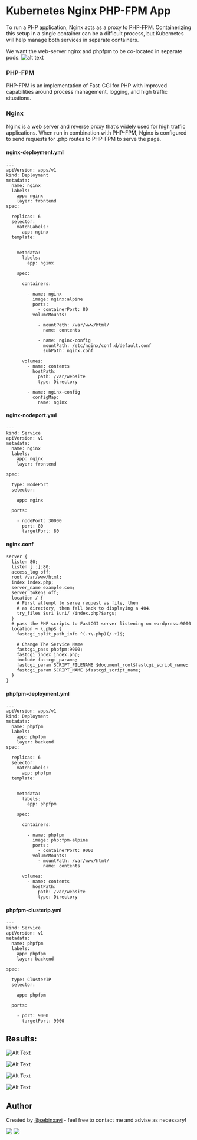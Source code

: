 # Kubernetes Nginx PHP-FPM App

To run a PHP application, Nginx acts as a proxy to PHP-FPM. Containerizing this setup in a single container can be a difficult process, but Kubernetes will help manage both services in separate containers.

We want the web-server nginx and phpfpm to be co-located in separate pods.
![alt text](https://i.ibb.co/R4P9YB0/kubernetes-nginx-phpfpm1-drawio.png)

### PHP-FPM
PHP-FPM is an implementation of Fast-CGI for PHP with improved capabilities around process management, logging, and high traffic situations.

### Nginx
Nginx is a web server and reverse proxy that’s widely used for high traffic applications. When run in combination with PHP-FPM, Nginx is configured to send requests for .php routes to PHP-FPM to serve the page.

#### nginx-deployment.yml

~~~
---
apiVersion: apps/v1
kind: Deployment
metadata:
  name: nginx
  labels:
    app: nginx
    layer: frontend
spec:
    
  replicas: 6
  selector:
    matchLabels:
      app: nginx
  template:
    
    
    metadata:
      labels:
        app: nginx
            
    spec:
    
      containers:
      
        - name: nginx
          image: nginx:alpine
          ports:
            - containerPort: 80
          volumeMounts:
            
            - mountPath: /var/www/html/
              name: contents
                
            - name: nginx-config
              mountPath: /etc/nginx/conf.d/default.conf
              subPath: nginx.conf
                
      volumes:
        - name: contents
          hostPath:
            path: /var/website
            type: Directory
                
        - name: nginx-config
          configMap:
            name: nginx
~~~

#### nginx-nodeport.yml

~~~
---
kind: Service 
apiVersion: v1 
metadata:
  name: nginx
  labels:
    app: nginx
    layer: frontend
        
spec:

  type: NodePort
  selector:
    
    app: nginx

  ports:
   
    - nodePort: 30000
      port: 80
      targetPort: 80
~~~

#### nginx.conf

~~~
server {
  listen 80;
  listen [::]:80;
  access_log off;
  root /var/www/html;
  index index.php;
  server_name example.com;
  server_tokens off;
  location / {
    # First attempt to serve request as file, then
    # as directory, then fall back to displaying a 404.
    try_files $uri $uri/ /index.php?$args;
  }
  # pass the PHP scripts to FastCGI server listening on wordpress:9000
  location ~ \.php$ {
    fastcgi_split_path_info ^(.+\.php)(/.+)$;
      
    # Change The Service Name
    fastcgi_pass phpfpm:9000;
    fastcgi_index index.php;
    include fastcgi_params;
    fastcgi_param SCRIPT_FILENAME $document_root$fastcgi_script_name;
    fastcgi_param SCRIPT_NAME $fastcgi_script_name;
  }
}
~~~

#### phpfpm-deployment.yml

~~~
---
apiVersion: apps/v1
kind: Deployment
metadata:
  name: phpfpm
  labels:
    app: phpfpm
    layer: backend
spec:
    
  replicas: 6
  selector:
    matchLabels:
      app: phpfpm
  template:
    
    
    metadata:
      labels:
        app: phpfpm
            
    spec:
    
      containers:
      
        - name: phpfpm
          image: php:fpm-alpine
          ports:
            - containerPort: 9000
          volumeMounts:
            - mountPath: /var/www/html/
              name: contents
        
      volumes:
        - name: contents
          hostPath:
            path: /var/website
            type: Directory
~~~

#### phpfpm-clusterip.yml

~~~
---
kind: Service 
apiVersion: v1 
metadata:
  name: phpfpm
  labels:
    app: phpfpm
    layer: backend
        
spec:

  type: ClusterIP
  selector:
    
    app: phpfpm

  ports:
    
    - port: 9000
      targetPort: 9000
~~~

## Results: 

![Alt Text](https://i.ibb.co/ncCK0SK/pic1.png)

![Alt Text](https://i.ibb.co/54CyQ13/pic2.png)

![Alt Text](https://i.ibb.co/8DmX6yQ/pic3.png)

![Alt Text](https://i.ibb.co/L6Gtcy6/pic4.png)

## Author
Created by [@sebinxavi](https://www.linkedin.com/in/sebinxavi/) - feel free to contact me and advise as necessary!

<a href="mailto:sebin.xavi1@gmail.com"><img src="https://img.shields.io/badge/-sebin.xavi1@gmail.com-D14836?style=flat&logo=Gmail&logoColor=white"/></a>
<a href="https://www.linkedin.com/in/sebinxavi"><img src="https://img.shields.io/badge/-Linkedin-blue"/></a>
